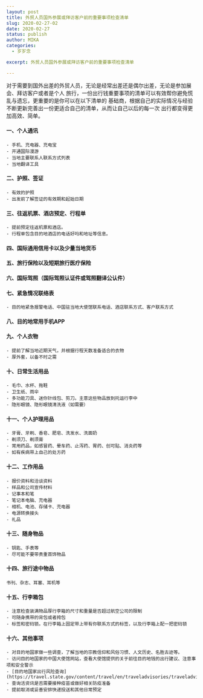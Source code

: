 ```yaml
---
layout: post
title: 外贸人员国外参展或拜访客户前的重要事项检查清单
slug: 2020-02-27-02
date: 2020-02-27
status: publish
author: MIKA
categories: 
  - 岁岁念

excerpt: 外贸人员国外参展或拜访客户前的重要事项检查清单

---
```


对于需要到国外出差的外贸人员，无论是经常出差还是偶尔出差，无论是参加展会、拜访客户或者是个人
旅行，一份出行钱重要事项的清单可以有效帮你避免慌乱与遗忘，更重要的是你可以在以下清单的
基础商，根据自己的实际情况与经验不断更新完善出一份更适合自己的清单，从而让自己以后的每一次
出行都变得更加高效、简单。


#### 一、个人通讯

    - 手机、充电器、充电宝
    - 开通国际漫游
    - 当地主要联系人联系方式列表
    - 当地翻译工具

#### 二、护照、签证

    - 有效的护照
    - 出发前了解签证的有效期和起始日期

#### 三、往返机票、酒店预定、行程单

    - 提前预定往返机票和酒店。
    - 行程单包含目的地酒店的电话好吗和地址等信息。

#### 四、国际通用信用卡以及少量当地货币

#### 五、旅行保险以及短期旅行医疗保险

#### 六、国际驾照（国际驾照认证件或驾照翻译公认件）

#### 七、紧急情况联络表

    - 目的地紧急报警电话、中国驻当地大使馆联系电话、酒店联系方式、客户联系方式

#### 八、目的地常用手机APP

#### 九、个人衣物

    - 提前了解当地近期天气，并根据行程天数准备适合的衣物
    - 厚外套，以备不时之需

#### 十、日常生活用品

    - 毛巾、水杯、拖鞋
    - 卫生纸、雨伞
    - 多功能刀具、迷你针线包、剪刀。主意这些物品放到托运行李中
    - 隐形眼镜、隐形眼镜清洗液（如需要）

#### 十一、个人护理用品

    - 牙膏、牙刷、香皂、肥皂、洗发水、洗面奶
    - 剃须刀、剃须膏
    - 常用药品，如感冒药、晕车药、止泻药、胃药、创可贴、消炎药等
    - 如有疾病带上自己的处方药

#### 十二、工作用品

    - 报价资料和洽谈资料
    - 样品和公司宣传材料
    - 记事本和笔
    - 笔记本电脑、充电器
    - 相机、电池、存储卡、充电器
    - 电源转换接头
    - 礼品

#### 十三、随身物品

    - 钥匙、手表等
    - 尽可能不要带贵重首饰物品

#### 十四、旅行途中物品
   
    书刊、杂志、耳塞、耳机等

#### 十五、行李箱包

    - 注意检查装满物品厚行李箱的尺寸和重量是否超过航空公司的限制
    - 可随身携带的背包或者挎包
    - 标签和密码锁。在行李箱上固定带上带有你联系方式的标签，以及行李箱上配一把密码锁

#### 十六、其他事项

    - 对目的地国家做一些调查，了解当地的宗教信仰和风俗习惯、人文历史、名胜古迹等。
    - 访问目的地国家的中国大使馆网站，查看大使馆提供的关于前往目的地钱的出行建议、注意事项和安全警示
    - [目的地国家出行风险查询](https://travel.state.gov/content/travel/en/traveladvisories/traveladvisories.html/)
    - 查询活资讯是否需要接种疫苗或做好相关防疫准备
    - 提前取消或妥善安排快递投送和其他日常预定